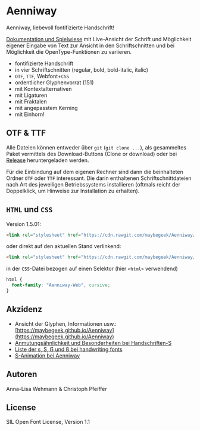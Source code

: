 # Aenniway
Aenniway, liebevoll fontifizierte Handschrift!

[Dokumentation und Spielwiese](https://maybegeek.github.io/Aenniway) mit Live-Ansicht der Schrift und Möglichkeit eigener Eingabe von Text zur Ansicht in den Schriftschnitten und bei Möglichkeit die OpenType-Funktionen zu variieren.

* fontifizierte Handschrift
* in vier Schriftschnitten (regular, bold, bold-italic, italic)
* `OTF`, `TTF`, Webfont+`CSS`
* ordentlicher Glyphenvorrat (151)
* mit Kontextalternativen
* mit Ligaturen
* mit Fraktalen
* mit angepasstem Kerning
* mit Einhorn!

## OTF & TTF

Alle Dateien können entweder über `git` (`git clone ...`), als gesammeltes Paket vermittels des Download-Buttons (Clone or download) oder bei [Release](https://github.com/maybegeek/Aenniway/releases) heruntergeladen werden.

Für die Einbindung auf dem eigenen Rechner sind dann die beinhalteten Ordner `OTF` oder `TTF` interessant. Die darin enthaltenen Schriftschnittdateien nach Art des jeweiligen Betriebssystems installieren (oftmals reicht der Doppelklick, um Hinweise zur Installation zu erhalten).

## `HTML` und `CSS`

Version 1.5.01:

```html
<link rel="stylesheet" href="https://cdn.rawgit.com/maybegeek/Aenniway/c6c242f1/css/aenniway.css">
```

oder direkt auf den aktuellen Stand verlinkend:

```html
<link rel="stylesheet" href="https://cdn.rawgit.com/maybegeek/Aenniway/master/css/aenniway.css">
```
in der `CSS`-Datei bezogen auf einen Selektor (hier `<html>` verwendend)

```css
html {
  font-family: "Aenniway-Web", cursive;
}
```

## Akzidenz

* Ansicht der Glyphen, Informationen usw.: [https://maybegeek.github.io/Aenniway](https://maybegeek.github.io/Aenniway)
* [Anmutungsähnlichkeit und Besonderheiten bei Handschriften-S](https://maybegeek.github.io/Aenniway/akzidenz/s-anmutung.htm)
* [Liste der s, S, ẞ und ß bei handwriting fonts](https://maybegeek.github.io/Aenniway/akzidenz/s-galerie.htm)
* [S-Animation bei Aenniway](https://maybegeek.github.io/Aenniway/akzidenz/s-shape.htm)

## Autoren

Anna-Lisa Wehmann & Christoph Pfeiffer

## License

SIL Open Font License, Version 1.1
